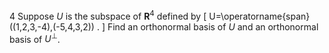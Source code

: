 4 Suppose $U$ is the subspace of $\mathbf{R}^{4}$ defined by
\[
U=\operatorname{span}((1,2,3,-4),(-5,4,3,2)) .
\]
Find an orthonormal basis of $U$ and an orthonormal basis of $U^{\perp}$.

